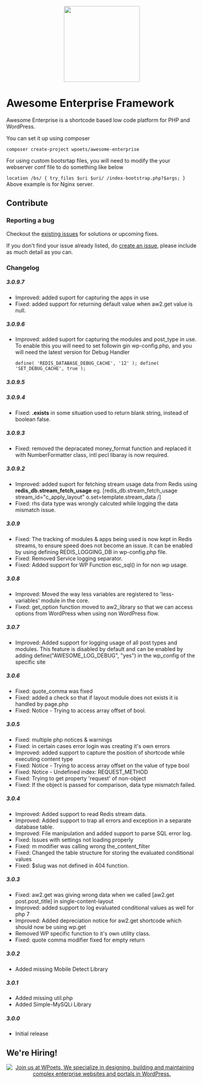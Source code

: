 <p align="center">
<a href="https://www.wpoets.com/" target="_blank"><img width="200"src="https://www.wpoets.com/wp-content/uploads/2018/05/WPoets-logo-1.svg"></a>
</p>

# Awesome Enterprise Framework

Awesome Enterprise is a shortcode based low code platform for PHP and WordPress.

You can set it up using composer

`composer create-project wpoets/awesome-enterprise`

For using custom bootsrtap files, you will need to modify the your webserver conf file to do something like below 

`location /bs/ {
  try_files $uri $uri/ /index-bootstrap.php?$args;
}
`
Above example is for Nginx server.

## Contribute

### Reporting a bug

Checkout the [existing issues](https://github.com/WPoets/awesome-enterprise/issues) for solutions or upcoming fixes. 

If you don't find your issue already listed, do [create an issue](https://github.com/WPoets/awesome-enterprise/issues/new), please include as much detail as you can.


### Changelog  



##### 3.0.9.7
* Improved: added suport for capturing the apps in use
* Fixed: added support for returning default value when aw2.get value is null.

##### 3.0.9.6
* Improved: added suport for capturing the modules and post_type in use. To enable this you will need to set followin gin wp-config.php, and you will need the latest version for Debug Handler

	`define( 'REDIS_DATABASE_DEBUG_CACHE', '12' );
	define( 'SET_DEBUG_CACHE', true );`

##### 3.0.9.5
 
 
##### 3.0.9.4 
* Fixed: __.exists__ in some situation used to return blank string, instead of boolean false. 

##### 3.0.9.3
* Fixed: removed the depracated money_format function and replaced it with NumberFormatter class, intl pecl libaray is now required.

##### 3.0.9.2
* Improved: added suport for fetching stream usage data from Redis using __redis_db.stream_fetch_usage__  eg. [redis_db.stream_fetch_usage stream_id="c_apply_layout" o.set=template.stream_data /]
* Fixed: rhs data type was wrongly calcuted while logging the data mismatch issue.

##### 3.0.9
* Fixed: The tracking of modules & apps being used is now kept in Redis streams, to ensure speed does not become an issue. It can be enabled by using defining REDIS_LOGGING_DB in wp-config.php file.
* Fixed: Removed Service logging separator.
* Fixed: Added support for WP Function esc_sql() in for non wp usage.

##### 3.0.8
* Improved: Moved the way less variables are registered to 'less-variables' module in the core.
* Fixed: get_option function moved to aw2_library so that we can access options from WordPress when using non WordPress flow.

##### 3.0.7
* Improved: Added support for logging usage of all post types and modules. This feature is disabled by default and can be enabled by adding define("AWESOME_LOG_DEBUG", "yes") in the wp_config of the specific site


##### 3.0.6
* Fixed: quote_comma was fixed
* Fixed: added a check so that if layout module does not exists it is handled by page.php
* Fixed: Notice - Trying to access array offset of bool.

##### 3.0.5
* Fixed: multiple php notices & warnings
* Fixed: in certain cases error login was creating it's own errors
* Improved: added support to capture the position of shortcode while executing content type
* Fixed: Notice - Trying to access array offset on the value of type bool
* Fixed: Notice - Undefined index: REQUEST_METHOD
* Fixed: Trying to get property 'request' of non-object
* Fixed: If the object is passed for comparison, data type mismatch failed.

##### 3.0.4
* Improved: Added support to read Redis stream data.
* Improved: Added support to trap all errors and exception in a separate database table.
* Improved: File manipulation and added support to parse SQL error log.
* Fixed: Issues with settings not loading properly
* Fixed: m modifier was calling wrong the_content_filter
* Fixed: Changed the table structure for storing the evaluated conditional values
* Fixed: $slug was not defined in 404 function.


##### 3.0.3
* Fixed: aw2.get was giving wrong data when we called [aw2.get post.post_title] in single-content-layout
* Improved: added support to log evaluated conditional values as well for php 7
* Improved: Added depreciation notice for aw2.get shortcode which should now be using wp.get
* Removed WP specific function to it's own utility class.
* Fixed: quote comma modifier fixed for empty return

##### 3.0.2
* Added missing Mobile Detect Library  

##### 3.0.1  
* Added missing util.php
* Added Simple-MySQLi Library

##### 3.0.0  
* Initial release

## We're Hiring!

<p align="center">
<a href="https://www.wpoets.com/careers/"><img src="https://www.wpoets.com/wp-content/uploads/2020/11/work-with-us_1776x312.png" alt="Join us at WPoets, We specialize in designing, building and maintaining complex enterprise websites and portals in WordPress."></a>
</p>
